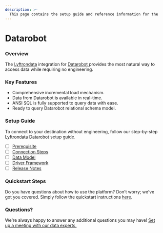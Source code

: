 ```yaml
---
description: >-
  This page contains the setup guide and reference information for the Datarobot source connector.
---
```


# Datarobot

### Overview

The [Lyftrondata](https://www.lyftrondata.com/) integration for [Datarobot](https://www.lyftrondata.com/integration/datarobot/)[ ](https://www.lyftrondata.com/integration/datarobot/)provides the most natural way to access data while requiring no engineering.

### Key Features

* Comprehensive incremental load mechanism.
* Data from Datarobot is available in real-time.&#x20;
* ANSI SQL is fully supported to query data with ease.
* Ready to query Datarobot relational schema model.

### Setup Guide

To connect to your destination without engineering, follow our step-by-step [Lyftrondata](https://www.lyftrondata.com/)  [Datarobot](https://www.lyftrondata.com/integration/datarobot/) setup guide.

* [ ] [Prerequisite](../../business-analytics/datarobot/prerequisite.md)
* [ ] [Connection Steps](../../business-analytics/datarobot/connection-steps.md)
* [ ] [Data Model](../../business-analytics/datarobot/data-model/)
* [ ] [Driver Framework](../../business-analytics/datarobot/driver-framework/)
* [ ] [Release Notes](../../business-analytics/datarobot/release-notes.md)

### Quickstart Steps

Do you have questions about how to use the platform? Don't worry; we've got you covered. Simply follow the quickstart instructions [here](../../../quickstart-steps.md).

### Questions? <a href="#questions" id="questions"></a>

We're always happy to answer any additional questions you may have! [Set up a meeting with our data experts.](https://www.lyftrondata.com/book-a-meeting/)

